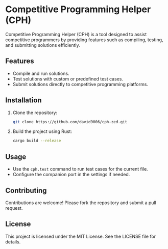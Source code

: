 # Competitive Programming Helper (CPH)

Competitive Programming Helper (CPH) is a tool designed to assist competitive programmers by providing features such as compiling, testing, and submitting solutions efficiently.

## Features

- Compile and run solutions.
- Test solutions with custom or predefined test cases.
- Submit solutions directly to competitive programming platforms.

## Installation

1. Clone the repository:
   ```bash
   git clone https://github.com/david9006/cph-zed.git
   ```
2. Build the project using Rust:
   ```bash
   cargo build --release
   ```

## Usage

- Use the `cph.test` command to run test cases for the current file.
- Configure the companion port in the settings if needed.

## Contributing

Contributions are welcome! Please fork the repository and submit a pull request.

## License

This project is licensed under the MIT License. See the LICENSE file for details.
